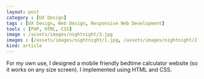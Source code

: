 ```yaml
---
layout: post
category : [UX Design]
tags : [UX Design, Web Design, Responsive Web Development]
tools : [PHP, HTML, CSS]
image : /assets/images/nightnight/3.jpg
images : [/assets/images/nightnight/1.jpg, /assets/images/nightnight/2.jpg, /assets/images/nightnight/3.jpg]
kind: article
---
```


<p class="description">
For my own use, I designed a mobile
friendly bedtime calculator website
(so it works on any size screen). I
implemented using HTML and CSS.</p>